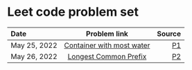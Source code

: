 # Leet code problem set
| Date        | Problem link  																			| Source        |
| :---        | :----:     																				| ---: 			|
| May 25, 2022| [Container with most water](https://leetcode.com/problems/container-with-most-water/) 	| [P1](P1)  	|
| May 26, 2022| [Longest Common Prefix](https://leetcode.com/problems/longest-common-prefix/) 			| [P2](P2)  	|
